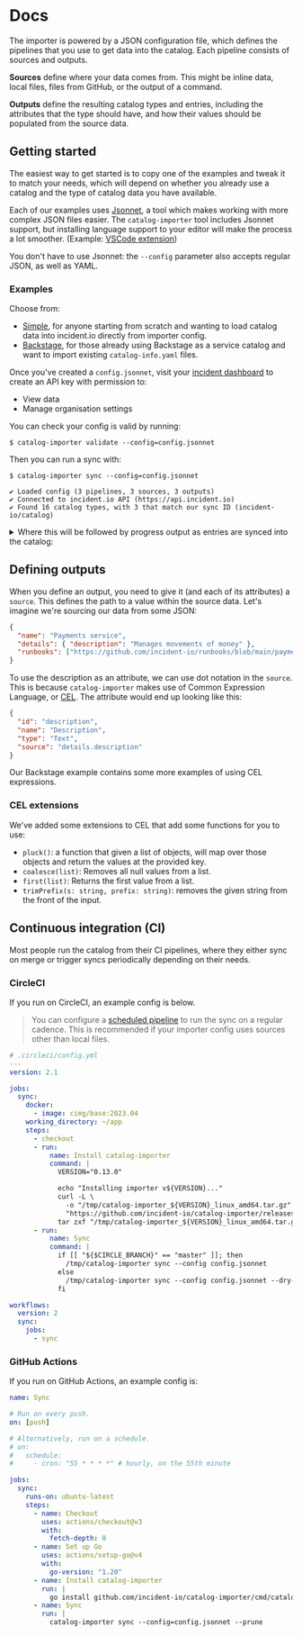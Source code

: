 # Docs

The importer is powered by a JSON configuration file, which defines the
pipelines that you use to get data into the catalog. Each pipeline consists of
sources and outputs.

**Sources** define where your data comes from. This might be inline data, local
files, files from GitHub, or the output of a command.

**Outputs** define the resulting catalog types and entries, including the
attributes that the type should have, and how their values should be populated
from the source data.

## Getting started

The easiest way to get started is to copy one of the examples and tweak it to
match your needs, which will depend on whether you already use a catalog and the
type of catalog data you have available.

Each of our examples uses [Jsonnet][jsonnet], a tool which makes working with
more complex JSON files easier. The `catalog-importer` tool includes Jsonnet
support, but installing language support to your editor will make the process
a lot smoother. (Example: [VSCode extension][vscode])

You don't have to use Jsonnet: the `--config` parameter also accepts regular
JSON, as well as YAML.

### Examples

Choose from:

- [Simple](simple), for anyone starting from scratch and wanting to load catalog
  data into incident.io directly from importer config.
- [Backstage](backstage), for those already using Backstage as a service catalog
  and want to import existing `catalog-info.yaml` files.

Once you've created a `config.jsonnet`, visit your
[incident dashboard][api-keys] to create an API key with permission to:

- View data
- Manage organisation settings

You can check your config is valid by running:

```
$ catalog-importer validate --config=config.jsonnet
```

Then you can run a sync with:

```console
$ catalog-importer sync --config=config.jsonnet

✔ Loaded config (3 pipelines, 3 sources, 3 outputs)
✔ Connected to incident.io API (https://api.incident.io)
✔ Found 16 catalog types, with 3 that match our sync ID (incident-io/catalog)
```

<details>
  <summary>
    Where this will be followed by progress output as entries are synced into
    the catalog:
  </summary>

```
↻ Creating catalog types that don't yet exist...
  ✔ Custom["Feature"] (id=01GYZMPSJPBE1ZFDF1ESEWFYZF)
  ✔ Custom["Integration"] (id=01GYZMPSV08SYE4RF49C3JZT76)
  ✔ Custom["Team"] (id=01GYZMPT7C692DXCEVHFHVKZAQ)

↻ Syncing catalog type schemas...
  ✔ Custom["Feature"] (id=01GYZMPSJPBE1ZFDF1ESEWFYZF)
  ✔ Custom["Integration"] (id=01GYZMPSV08SYE4RF49C3JZT76)
  ✔ Custom["Team"] (id=01GYZMPT7C692DXCEVHFHVKZAQ)

↻ Syncing pipeline... (Custom["Feature"])

  ↻ Loading data from sources...
    ✔ inline (found 30 entries)

  ↻ Syncing entries...

    ↻ Custom["Feature"]
      ✔ Building entries... (found 30 entries matching filters)
      ✔ No entries to delete
      ✔ Creating new entries in catalog... (30 entries to create)
      ✔ No existing entries to update

↻ Syncing pipeline... (Custom["Integration"])

  ↻ Loading data from sources...
    ✔ inline (found 21 entries)

  ↻ Syncing entries...

    ↻ Custom["Integration"]
      ✔ Building entries... (found 21 entries matching filters)
      ✔ No entries to delete
      ✔ Creating new entries in catalog... (21 entries to create)
      ✔ No existing entries to update

↻ Syncing pipeline... (Custom["Team"])

  ↻ Loading data from sources...
    ✔ inline (found 3 entries)

  ↻ Syncing entries...

    ↻ Custom["Team"]
      ✔ Building entries... (found 3 entries matching filters)
      ✔ No entries to delete
      ✔ Creating new entries in catalog... (3 entries to create)
      ✔ No existing entries to update
```

</details>

## Defining outputs

When you define an output, you need to give it (and each of its attributes) a
`source`. This defines the path to a value within the source data. Let's imagine
we're sourcing our data from some JSON:

```json
{
  "name": "Payments service",
  "details": { "description": "Manages movements of money" },
  "runbooks": ["https://github.com/incident-io/runbooks/blob/main/payments.md"]
}
```

To use the description as an attribute, we can use dot notation in the `source`.
This is because `catalog-importer` makes use of Common Expression Language, or
[CEL][cel]. The attribute would end up looking like this:

```json
{
  "id": "description",
  "name": "Description",
  "type": "Text",
  "source": "details.description"
}
```

Our Backstage example contains some more examples of using CEL expressions.

### CEL extensions

We've added some extensions to CEL that add some functions for you to use:

- `pluck()`: a function that given a list of objects, will map over those
  objects and return the values at the provided key.
- `coalesce(list)`: Removes all null values from a list.
- `first(list)`: Returns the first value from a list.
- `trimPrefix(s: string, prefix: string)`: removes the given string from the
  front of the input.

## Continuous integration (CI)

Most people run the catalog from their CI pipelines, where they either sync on
merge or trigger syncs periodically depending on their needs.

### CircleCI

If you run on CircleCI, an example config is below.

> You can configure a [scheduled pipeline](https://circleci.com/docs/scheduled-pipelines/)
> to run the sync on a regular cadence. This is recommended if your importer
> config uses sources other than local files.

```yaml
# .circleci/config.yml
---
version: 2.1

jobs:
  sync:
    docker:
      - image: cimg/base:2023.04
    working_directory: ~/app
    steps:
      - checkout
      - run:
          name: Install catalog-importer
          command: |
            VERSION="0.13.0"

            echo "Installing importer v${VERSION}..."
            curl -L \
              -o "/tmp/catalog-importer_${VERSION}_linux_amd64.tar.gz" \
              "https://github.com/incident-io/catalog-importer/releases/download/v${VERSION}/catalog-importer_${VERSION}_linux_amd64.tar.gz"
            tar zxf "/tmp/catalog-importer_${VERSION}_linux_amd64.tar.gz" -C /tmp
      - run:
          name: Sync
          command: |
            if [[ "${$CIRCLE_BRANCH}" == "master" ]]; then
              /tmp/catalog-importer sync --config config.jsonnet
            else
              /tmp/catalog-importer sync --config config.jsonnet --dry-run
            fi

workflows:
  version: 2
  sync:
    jobs:
      - sync
```

### GitHub Actions

If you run on GitHub Actions, an example config is:

```yaml
name: Sync

# Run on every push.
on: [push]

# Alternatively, run on a schedule.
# on:
#   schedule:
#     - cron: "55 * * * *" # hourly, on the 55th minute

jobs:
  sync:
    runs-on: ubuntu-latest
    steps:
      - name: Checkout
        uses: actions/checkout@v3
        with:
          fetch-depth: 0
      - name: Set up Go
        uses: actions/setup-go@v4
        with:
          go-version: "1.20"
      - name: Install catalog-importer
        run: |
          go install github.com/incident-io/catalog-importer/cmd/catalog-importer@latest
      - name: Sync
        run: |
          catalog-importer sync --config=config.jsonnet --prune
```

[api-keys]: https://app.incident.io/settings/api-keys
[jsonnet]: https://jsonnet.org/
[vscode]: https://marketplace.visualstudio.com/items?itemName=Grafana.vscode-jsonnet
[cel]: https://github.com/google/cel-spec
